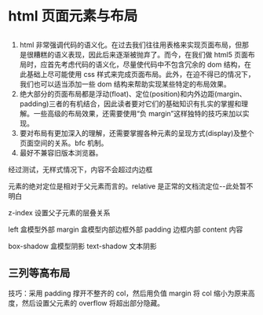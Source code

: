 # html 页面元素与布局

## 
1. html 非常强调代码的语义化。在过去我们往往用表格来实现页面布局，但那是很糟糕的语义表现，因此后来逐渐被抛弃了。而今，在我们做 html5 页面布局时，应首先考虑代码的语义化，尽量使代码中不包含冗余的 dom 结构，在此基础上尽可能使用 css 样式来完成页面布局。此外，在迫不得已的情况下，我们也可以适当添加一些 dom 结构来帮助实现某些特定的布局效果。
2. 绝大部分的页面布局都是浮动(float)、定位(position)和内外边距(margin、padding)三者的有机结合，因此读者要对它们的基础知识有扎实的掌握和理解。一些高级的布局效果，还需要使用“负 margin”这样独特的技巧来加以实现。
3. 要对布局有更加深入的理解，还需要掌握各种元素的呈现方式(display)及整个页面空间的关系。bfc 机制。
4. 最好不兼容旧版本浏览器。

经过测试，无样式情况下，内容不会超过内边框

元素的绝对定位是相对于父元素而言的。relative 是正常的文档流定位--此处暂不明白

z-index 设置父子元素的层叠关系

left  盒模型外部  margin 盒模型内部边框外部  padding 边框内部 content 内容

box-shadow 盒模型阴影
text-shadow 文本阴影

## 三列等高布局
技巧：采用 padding 撑开不整齐的 col，然后用负值 margin 将 col 缩小为原来高度，然后设置父元素的 overflow 将超出部分隐藏。

